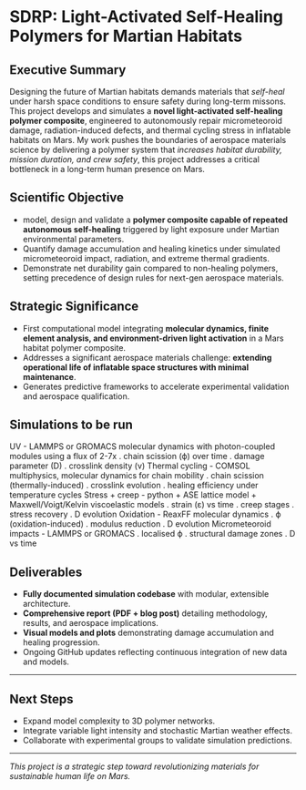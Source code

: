 # SDRP: Light-Activated Self-Healing Polymers for Martian Habitats

## Executive Summary
Designing the future of Martian habitats demands materials that *self-heal* under harsh space conditions to ensure safety during long-term missons. This project develops and simulates a **novel light-activated self-healing polymer composite**, engineered to autonomously repair micrometeoroid damage, radiation-induced defects, and thermal cycling stress in inflatable habitats on Mars. My work pushes the boundaries of aerospace materials science by delivering a polymer system that *increases habitat durability, mission duration, and crew safety*, this project addresses a critical bottleneck in a long-term human presence on Mars.

## Scientific Objective
- model, design and validate a **polymer composite capable of repeated autonomous self-healing** triggered by light exposure under Martian environmental parameters.
- Quantify damage accumulation and healing kinetics under simulated micrometeoroid impact, radiation, and extreme thermal gradients.
- Demonstrate net durability gain compared to non-healing polymers, setting precedence of design rules for next-gen aerospace materials.

## Strategic Significance
- First computational model integrating **molecular dynamics, finite element analysis, and environment-driven light activation** in a Mars habitat polymer composite.
- Addresses a significant aerospace materials challenge: **extending operational life of inflatable space structures with minimal maintenance**.
- Generates predictive frameworks to accelerate experimental validation and aerospace qualification.

## Simulations to be run
UV - LAMMPS or GROMACS molecular dynamics with photon-coupled modules using a flux of 2-7x
. chain scission (ϕ) over time
. damage parameter (D)
. crosslink density (ν)
Thermal cycling - COMSOL multiphysics, molecular dynamics for chain mobility
. chain scission (thermally-induced)
. crosslink evolution
. healing efficiency under temperature cycles
Stress + creep - python + ASE lattice model + Maxwell/Voigt/Kelvin viscoelastic models
. strain (ε) vs time
. creep stages
. stress recovery 
. D evolution
Oxidation - ReaxFF molecular dynamics
. ϕ (oxidation-induced)
. modulus reduction
. D evolution
Micrometeoroid impacts - LAMMPS or GROMACS
. localised ϕ
. structural damage zones
. D vs time

## Deliverables
- **Fully documented simulation codebase** with modular, extensible architecture.
- **Comprehensive report (PDF + blog post)** detailing methodology, results, and aerospace implications.
- **Visual models and plots** demonstrating damage accumulation and healing progression.
- Ongoing GitHub updates reflecting continuous integration of new data and models.

---

## Next Steps
- Expand model complexity to 3D polymer networks.
- Integrate variable light intensity and stochastic Martian weather effects.
- Collaborate with experimental groups to validate simulation predictions.

---

*This project is a strategic step toward revolutionizing materials for sustainable human life on Mars.*
